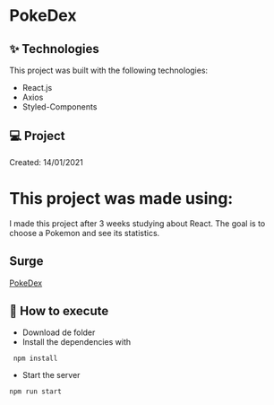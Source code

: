 # PokeDex

## ✨ Technologies
This project was built with the following technologies:

* React.js
* Axios
* Styled-Components

## 💻 Project
Created: 14/01/2021

# This project was made using:
I made this project after 3 weeks studying about React. The goal is to choose a Pokemon and see its statistics.

## Surge
[PokeDex](http://scientific-snakes.surge.sh/)

## 🚀 How to execute
* Download de folder
* Install the dependencies with
 ```
  npm install
 ```
* Start the server
 ```
 npm run start
 ```

